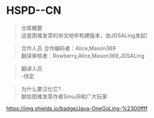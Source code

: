 # HSPD--CN
>仓库概要  
这是困难发芽的中文地牢构建版本，由JDSALing发起!  

>合作人员
合作编码者：Alice,Mason369  
翻译审核者：Rowberry,Alice,Mason369,JDSALing  

>翻译人员  
-待定  

>为什么要汉化它?  
献给困难发芽作者SmuJB和广大玩家  

https://img.shields.io/badge/Java-OneGoLing-%2300ffff
